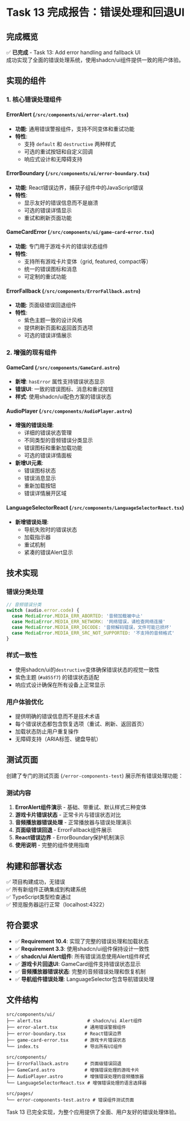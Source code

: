 # Task 13 完成报告：错误处理和回退UI

## 完成概览

✅ **已完成** - Task 13: Add error handling and fallback UI  
成功实现了全面的错误处理系统，使用shadcn/ui组件提供一致的用户体验。

## 实现的组件

### 1. 核心错误处理组件

#### ErrorAlert (`/src/components/ui/error-alert.tsx`)
- **功能**: 通用错误警报组件，支持不同变体和重试功能
- **特性**: 
  - 支持 `default` 和 `destructive` 两种样式
  - 可选的重试按钮和自定义回调
  - 响应式设计和无障碍支持

#### ErrorBoundary (`/src/components/ui/error-boundary.tsx`)
- **功能**: React错误边界，捕获子组件中的JavaScript错误
- **特性**:
  - 显示友好的错误信息而不是崩溃
  - 可选的错误详情显示
  - 重试和刷新页面功能

#### GameCardError (`/src/components/ui/game-card-error.tsx`)
- **功能**: 专门用于游戏卡片的错误状态组件
- **特性**:
  - 支持所有游戏卡片变体（grid, featured, compact等）
  - 统一的错误图标和消息
  - 可定制的重试功能

#### ErrorFallback (`/src/components/ErrorFallback.astro`)
- **功能**: 页面级错误回退组件
- **特性**:
  - 紫色主题一致的设计风格
  - 提供刷新页面和返回首页选项
  - 可选的错误详情展示

### 2. 增强的现有组件

#### GameCard (`/src/components/GameCard.astro`)
- **新增**: `hasError` 属性支持错误状态显示
- **错误UI**: 一致的错误图标、消息和重试按钮
- **样式**: 使用shadcn/ui配色方案的错误状态

#### AudioPlayer (`/src/components/AudioPlayer.astro`)
- **增强的错误处理**:
  - 详细的错误状态管理
  - 不同类型的音频错误分类显示
  - 错误图标和重新加载功能
  - 可选的错误详情面板
- **新增UI元素**:
  - 错误图标状态
  - 错误消息显示
  - 重新加载按钮
  - 错误详情展开区域

#### LanguageSelectorReact (`/src/components/LanguageSelectorReact.tsx`)
- **新增错误处理**:
  - 导航失败时的错误状态
  - 加载指示器
  - 重试机制
  - 紧凑的错误Alert显示

## 技术实现

### 错误分类处理
```typescript
// 音频错误分类
switch (audio.error.code) {
  case MediaError.MEDIA_ERR_ABORTED: '音频加载被中止'
  case MediaError.MEDIA_ERR_NETWORK: '网络错误，请检查网络连接'  
  case MediaError.MEDIA_ERR_DECODE: '音频解码错误，文件可能已损坏'
  case MediaError.MEDIA_ERR_SRC_NOT_SUPPORTED: '不支持的音频格式'
}
```

### 样式一致性
- 使用shadcn/ui的`destructive`变体确保错误状态的视觉一致性
- 紫色主题 (`#a855f7`) 的错误状态适配
- 响应式设计确保在所有设备上正常显示

### 用户体验优化
- 提供明确的错误信息而不是技术术语
- 每个错误状态都包含恢复选项（重试、刷新、返回首页）
- 加载状态防止用户重复操作
- 无障碍支持（ARIA标签、键盘导航）

## 测试页面

创建了专门的测试页面 (`/error-components-test`) 展示所有错误处理功能：

### 测试内容
1. **ErrorAlert组件演示** - 基础、带重试、默认样式三种变体
2. **游戏卡片错误状态** - 正常卡片与错误状态对比
3. **音频播放器错误处理** - 正常播放器与错误处理演示
4. **页面级错误回退** - ErrorFallback组件展示
5. **React错误边界** - ErrorBoundary保护机制演示
6. **使用说明** - 完整的组件使用指南

## 构建和部署状态

✅ 项目构建成功，无错误  
✅ 所有新组件正确集成到构建系统  
✅ TypeScript类型检查通过  
✅ 预览服务器运行正常（localhost:4322）

## 符合要求

- ✅ **Requirement 10.4**: 实现了完整的错误处理和加载状态
- ✅ **Requirement 3.3**: 使用shadcn/ui组件保持设计一致性
- ✅ **shadcn/ui Alert组件**: 所有错误消息使用Alert组件样式
- ✅ **游戏卡片回退UI**: GameCard组件支持错误状态显示  
- ✅ **音频播放器错误状态**: 完整的音频错误处理和恢复机制
- ✅ **导航组件错误处理**: LanguageSelector包含导航错误处理

## 文件结构

```
src/components/ui/
├── alert.tsx                 # shadcn/ui Alert组件
├── error-alert.tsx          # 通用错误警报组件  
├── error-boundary.tsx       # React错误边界
├── game-card-error.tsx      # 游戏卡片错误状态
└── index.ts                 # 导出所有UI组件

src/components/
├── ErrorFallback.astro      # 页面级错误回退
├── GameCard.astro           # 增强错误处理的游戏卡片
├── AudioPlayer.astro        # 增强错误处理的音频播放器
└── LanguageSelectorReact.tsx # 增强错误处理的语言选择器

src/pages/
└── error-components-test.astro # 错误组件测试页面
```

Task 13 已完全实现，为整个应用提供了全面、用户友好的错误处理体验。